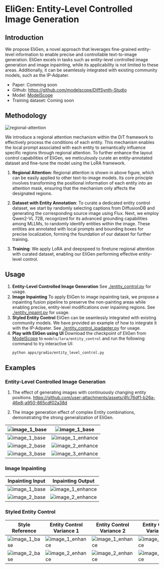 # EliGen: Entity-Level Controlled Image Generation

## Introduction

We propose EliGen, a novel approach that leverages fine-grained entity-level information to enable precise and controllable text-to-image generation. EliGen excels in tasks such as entity-level controlled image generation and image inpainting, while its applicability is not limited to these areas. Additionally, it can be seamlessly integrated with existing community models, such as the IP-Adpater.

* Paper: Comming soon
* Github: https://github.com/modelscope/DiffSynth-Studio
* Model: [ModelScope](https://www.modelscope.cn/models/DiffSynth-Studio/Eligen)
* Training dataset: Coming soon

## Methodology

![regional-attention](https://github.com/user-attachments/assets/9a147201-15ab-421f-a6c5-701075754478)

We introduce a regional attention mechanism within the DiT framework to effectively process the conditions of each entity. This mechanism enables the local prompt associated with each entity to semantically influence specific regions through regional attention. To further enhance the layout control capabilities of EliGen, we meticulously curate an entity-annotated dataset and fine-tune the model using the LoRA framework. 

1. **Regional Attention**: Regional attention is shown in above figure, which can be easily applied to other text-to-image models. Its core principle involves transforming the positional information of each entity into an attention mask, ensuring that the mechanism only affects the designated regions.
   
2. **Dataset with Entity Annotation**: To curate a dedicated entity control dataset, we start by randomly selecting captions from DiffusionDB and generating the corresponding source image using Flux. Next, we employ Qwen2-VL 72B, recognized for its advanced grounding capabilities among MLLMs, to randomly identify entities within the image. These entities are annotated with local prompts and bounding boxes for precise localization, forming the foundation of our dataset for further training.

3. **Training**: We apply LoRA and deepspeed to finetune regional attention with curated dataset, enabling our EliGen performing effective entity-level control.

## Usage
1. **Entity-Level Controlled Image Generation**
See [./entity_control.py](./entity_control.py) for usage.
2. **Image Inpainting**
   To apply EliGen to image inpainting task, we propose a inpainting fusion pipeline to preserve the non-painting areas while enabling precise, entity-level modifications over inpaining regions.
   See [./entity_inpaint.py](./entity_inpaint.py) for usage.
3. **Styled Entity Control**
   EliGen can be seamlessly integrated with existing community models. We have provided an example of how to integrate it with the IP-Adpater. See [./entity_control_ipadapter.py](./entity_control_ipadapter.py) for usage.
4. **Play with EliGen using UI**
   Download the checkpoint of EliGen from [ModelScope](https://www.modelscope.cn/models/DiffSynth-Studio/Eligen) to `models/lora/entity_control` and run the following command to try interactive UI: 
   ```bash
   python apps/gradio/entity_level_control.py
   ```
## Examples
### Entity-Level Controlled Image Generation

1. The effect of generating images with continuously changing entity positions.
https://github.com/user-attachments/assets/4fc76df1-b26a-46e8-a950-865cdf02a38d

2. The image generation effect of complex Entity combinations, demonstrating the strong generalization of EliGen.

|![image_1_base](https://github.com/user-attachments/assets/b8564b28-19b5-424f-bf3c-6476f2923ff9)|![image_1_base](https://github.com/user-attachments/assets/20793715-42d3-46f7-8d62-0cb4cacef38d)|
|-|-|
|![image_1_base](https://github.com/user-attachments/assets/70ef12fe-d300-4b52-9d11-eabc9b5464a8)|![image_1_enhance](https://github.com/user-attachments/assets/7645ce0e-4aa7-4b1e-b7a7-bccfd9796461)|
|![image_2_base](https://github.com/user-attachments/assets/2f1e44e1-8f1f-4c6e-ab7a-1b6861a33a69)|![image_2_enhance](https://github.com/user-attachments/assets/faf78498-57ba-41bd-b516-570c86984515)|
|![image_3_base](https://github.com/user-attachments/assets/206d1cef-2e96-4469-aed5-cdeb06ab9e99)|![image_3_enhance](https://github.com/user-attachments/assets/75d784d6-d5a1-474f-a5d5-ef8074135f35)|
### Image Inpainting
|Inpainting Input|Inpainting Output|
|-|-|
|![image_1_base](https://github.com/user-attachments/assets/5f74c710-bf30-4db1-ae40-a1e1995ccef6)|![image_1_enhance](https://github.com/user-attachments/assets/1cd71177-e956-46d3-86ce-06f774c96efd)|
|![image_2_base](https://github.com/user-attachments/assets/5ef499f3-3d8a-49cc-8ceb-86af7f5cb9f8)|![image_2_enhance](https://github.com/user-attachments/assets/fb967035-7b28-466c-a753-c00135559121)|
### Styled Entity Control
|Style Reference|Entity Control Variance 1|Entity Control Variance 2|Entity Control Variance 3|
|-|-|-|-|
|![image_1_base](https://github.com/user-attachments/assets/5e2dd3ab-37d3-4f58-8e02-ee2f9b238604)|![image_1_enhance](https://github.com/user-attachments/assets/0f6711a2-572a-41b3-938a-95deff6d732d)|![image_1_enhance](https://github.com/user-attachments/assets/ce2e66e5-1fdf-44e8-bca7-555d805a50b1)|![image_1_enhance](https://github.com/user-attachments/assets/ad2da233-2f7c-4065-ab57-b2d84dc2c0e2)|
|![image_2_base](https://github.com/user-attachments/assets/77cf7ceb-48e3-442d-8ffc-5fa4a10fe81a)|![image_2_enhance](https://github.com/user-attachments/assets/59a4f3c2-e59d-40c7-886c-0768f14fcc89)|![image_2_enhance](https://github.com/user-attachments/assets/a9187fb0-489a-49c9-a52f-56b1bd96faf7)|![image_2_enhance](https://github.com/user-attachments/assets/a62caee4-3863-4b56-96ff-e0785c6d93bb)|